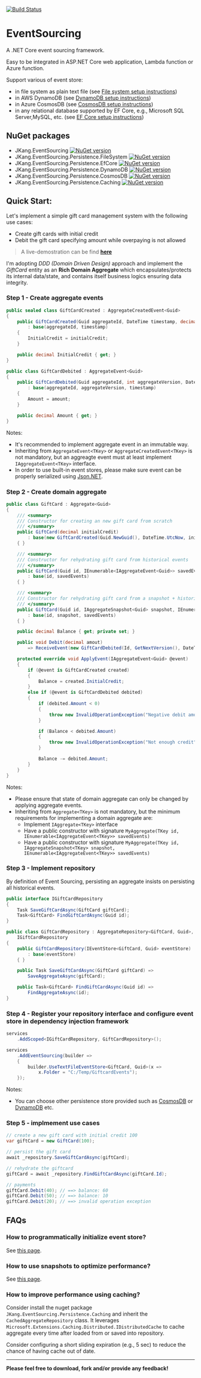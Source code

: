 [![Build Status](https://travis-ci.com/jacqueskang/EventSourcing.svg?branch=develop)](https://travis-ci.com/jacqueskang/EventSourcing)

# EventSourcing

A .NET Core event sourcing framework.

Easy to be integrated in ASP.NET Core web application, Lambda function or Azure function.

Support various of event store:
 - in file system as plain text file (see [File system setup instructions](doc/FileSystemSetup.md))
 - in AWS DynamoDB (see [DynamoDB setup instructions](doc/DynamoDBSetup.md))
 - in Azure CosmosDB (see [CosmosDB setup instructions](doc/CosmosDBSetup.md))
 - in any relational database supported by EF Core, e.g., Microsoft SQL Server,MySQL, etc. (see [EF Core setup instructions](doc/EfCoreSetup.md))

## NuGet packages
 - JKang.EventSourcing [![NuGet version](https://badge.fury.io/nu/JKang.EventSourcing.svg)](https://badge.fury.io/nu/JKang.EventSourcing)
 - JKang.EventSourcing.Persistence.FileSystem [![NuGet version](https://badge.fury.io/nu/JKang.EventSourcing.Persistence.FileSystem.svg)](https://badge.fury.io/nu/JKang.EventSourcing.Persistence.FileSystem)
 - JKang.EventSourcing.Persistence.EfCore [![NuGet version](https://badge.fury.io/nu/JKang.EventSourcing.Persistence.EfCore.svg)](https://badge.fury.io/nu/JKang.EventSourcing.Persistence.EfCore)
 - JKang.EventSourcing.Persistence.DynamoDB [![NuGet version](https://badge.fury.io/nu/JKang.EventSourcing.Persistence.DynamoDB.svg)](https://badge.fury.io/nu/JKang.EventSourcing.Persistence.DynamoDB)
 - JKang.EventSourcing.Persistence.CosmosDB [![NuGet version](https://badge.fury.io/nu/JKang.EventSourcing.Persistence.CosmosDB.svg)](https://badge.fury.io/nu/JKang.EventSourcing.Persistence.CosmosDB)
 - JKang.EventSourcing.Persistence.Caching [![NuGet version](https://badge.fury.io/nu/JKang.EventSourcing.Persistence.Caching.svg)](https://badge.fury.io/nu/JKang.EventSourcing.Persistence.Caching)

## Quick Start:

Let's implement a simple gift card management system with the following use cases:
 * Create gift cards with initial credit
 * Debit the gift card specifying amount while overpaying is not allowed

>
> A live-demostration can be find [__here__](https://jkang-event-sourcing.azurewebsites.net/)
>

I'm adopting *DDD (Domain Driven Design)* approach and implement the *GiftCard* entity as an **Rich Domain Aggregate** which encapsulates/protects its internal data/state, and contains itself business logics ensuring data integrity.

### Step 1 - Create aggregate events

```csharp
public sealed class GiftCardCreated : AggregateCreatedEvent<Guid>
{
    public GiftCardCreated(Guid aggregateId, DateTime timestamp, decimal initialCredit)
        : base(aggregateId, timestamp)
    {
        InitialCredit = initialCredit;
    }

    public decimal InitialCredit { get; }
}
```

```csharp
public class GiftCardDebited : AggregateEvent<Guid>
{
    public GiftCardDebited(Guid aggregateId, int aggregateVersion, DateTime timestamp, decimal amount)
        : base(aggregateId, aggregateVersion, timestamp)
    {
        Amount = amount;
    }

    public decimal Amount { get; }
}
```

Notes: 
 - It's recommended to implement aggregate event in an immutable way.
 - Inheriting from `AggregateEvent<TKey>` or `AggregateCreatedEvent<TKey>` is not mandatory, but an aggreagte event must at least implement  `IAggregateEvent<TKey>` interface.
 - In order to use built-in event stores, please make sure event can be properly serialized using [Json.NET](https://www.newtonsoft.com/json).

### Step 2 - Create domain aggregate

```csharp
public class GiftCard : Aggregate<Guid>
{
    /// <summary>
    /// Constructor for creating an new gift card from scratch
    /// </summary>
    public GiftCard(decimal initialCredit)
        : base(new GiftCardCreated(Guid.NewGuid(), DateTime.UtcNow, initialCredit))
    { }

    /// <summary>
    /// Constructor for rehydrating gift card from historical events
    /// </summary>
    public GiftCard(Guid id, IEnumerable<IAggregateEvent<Guid>> savedEvents)
        : base(id, savedEvents)
    { }

    /// <summary>
    /// Constructor for rehydrating gift card from a snapshot + historical events after the snapshot
    /// </summary>
    public GiftCard(Guid id, IAggregateSnapshot<Guid> snapshot, IEnumerable<IAggregateEvent<Guid>> savedEvents)
        : base(id, snapshot, savedEvents)
    { }

    public decimal Balance { get; private set; }

    public void Debit(decimal amout)
        => ReceiveEvent(new GiftCardDebited(Id, GetNextVersion(), DateTime.UtcNow, amout));

    protected override void ApplyEvent(IAggregateEvent<Guid> @event)
    {
        if (@event is GiftCardCreated created)
        {
            Balance = created.InitialCredit;
        }
        else if (@event is GiftCardDebited debited)
        {
            if (debited.Amount < 0)
            {
                throw new InvalidOperationException("Negative debit amout is not allowed.");
            }

            if (Balance < debited.Amount)
            {
                throw new InvalidOperationException("Not enough credit");
            }

            Balance -= debited.Amount;
        }
    }
}
```

Notes:
 - Please ensure that state of domain aggregate can only be changed by applying aggregate events. 
 - Inheriting from `Aggregate<TKey>` is not mandatory, but the minimum requirements for implementing a domain aggregate are:
   - Implement `IAggregate<TKey>` interface
   - Have a public constructor with signature `MyAggregate(TKey id, IEnumerable<IAggregateEvent<TKey>> savedEvents)`
   - Have a public constructor with signature `MyAggregate(TKey id, IAggregateSnapshot<TKey> snapshot, IEnumerable<IAggregateEvent<TKey>> savedEvents)`


### Step 3 - Implement repository

By definition of Event Sourcing, persisting an aggregate insists on persisting all historical events.

```csharp
public interface IGiftCardRepository
{
    Task SaveGiftCardAsync(GiftCard giftCard);
    Task<GiftCard> FindGiftCardAsync(Guid id);
}
```
    
```csharp
public class GiftCardRepository : AggregateRepository<GiftCard, Guid>, 
    IGiftCardRepository
{
    public GiftCardRepository(IEventStore<GiftCard, Guid> eventStore)
        : base(eventStore)
    { }

    public Task SaveGiftCardAsync(GiftCard giftCard) =>
        SaveAggregateAsync(giftCard);

    public Task<GiftCard> FindGiftCardAsync(Guid id) =>
        FindAggregateAsync(id);
}
```

### Step 4 - Register your repository interface and configure event store in dependency injection framework

```csharp
services
    .AddScoped<IGiftCardRepository, GiftCardRepository>();

services
    .AddEventSourcing(builder =>
    {
        builder.UseTextFileEventStore<GiftCard, Guid>(x =>
            x.Folder = "C:/Temp/GiftcardEvents");
    });
```

Notes:
 - You can choose other persistence store provided such as [CosmosDB](doc/CosmosDBSetup.md) or [DynamoDB](doc/DynamoDBSetup) etc.

### Step 5 - implmement use cases

```csharp
// create a new gift card with initial credit 100
var giftCard = new GiftCard(100);

// persist the gift card
await _repository.SaveGiftCardAsync(giftCard);

// rehydrate the giftcard
giftCard = await _repository.FindGiftCardAsync(giftCard.Id);

// payments
giftCard.Debit(40); // ==> balance: 60
giftCard.Debit(50); // ==> balance: 10
giftCard.Debit(20); // ==> invalid operation exception
```

## FAQs

### How to programmatically initialize event store?

See [this page](doc/StoreInitialization.md).

### How to use snapshots to optimize performance?

See [this page](doc/Snapshots.md).

### How to improve performance using caching?

Consider install the nuget package `JKang.EventSourcing.Persistence.Caching` and inherit the `CachedAggregateRepository` class.
It leverages `Microsoft.Extensions.Caching.Distributed.IDistributedCache` to cache aggregate every time after loaded from or saved into repository.

Consider configuring a short sliding expiration (e.g., 5 sec) to reduce the chance of having cache out of date.

---
__Please feel free to download, fork and/or provide any feedback!__

